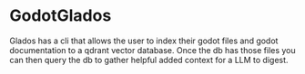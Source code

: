 # GodotGlados
Glados has a cli that allows the user to index their godot files and godot documentation to a qdrant vector database. Once the db has those files you can then query the db to gather helpful added context for a LLM to digest.
